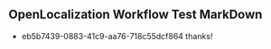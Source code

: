 ## OpenLocalization Workflow Test MarkDown
* eb5b7439-0883-41c9-aa76-718c55dcf864 thanks!

<!--HONumber=Aug16_HO4-->


